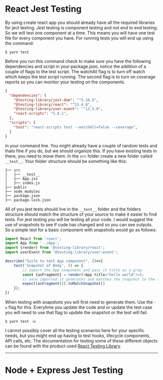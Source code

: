 # React Jest Testing
By using create react app you should already have all the required libraries for ject testing. Jest testing is component testing and not end to end testing. So we will test one component at a time. This means you will have one test file for every component you have. For runnnig tests you will end up using the command: 
```*.sh-session 
$ yarn test
``` 
Before you run this command check to make sure you have the following dependencies and script in your package.json, notice the addition of a couple of flags to the test script. The watchAll flag is to turn off watch which keeps the test script running. The second flag is to turn on coverage reports so you can monitor your testing on the components.
```json
{
  "dependencies": {
    "@testing-library/jest-dom": "^5.16.5",
    "@testing-library/react": "^13.4.0",
    "@testing-library/user-event": "^13.5.0",
    "react-scripts": "5.0.1",
  },
  "scripts": {
    "test": "react-scripts test --watchAll=false --coverage",
  }
}

```
in your command line. You might already have a couple of random tests and thats fine if you do, but we should organize this. If you have existing tests in there, you need to move them. In the ```src``` folder create a new folder called ```__test__```. Your folder structure should be something like this:
```
├── src
│   ├── __test__
│   ├── App.jsx
│   ├── index.js
├── public
├── node_modules
├── package.json
├── package-lock.json 
```
All of you jest tests should live in the ```__test__``` folder and the folders structure should match the structure of your source to make it easier to find tests. For jest testing you will be testing all your code. I would suggest the use of snapshots to see if code has changed and so you can see outputs. So a simple test for a basic component with snapshots would go as follows:
```javascript
import React from 'react';
import App from '../App';
import {render} from '@testing-library/react';
import userEvent from '@testing-library/user-event';

describe("Suite to test App component", ()=>{
    test('Snapshot of Body', () => {
        // import the App component and pass it title as a prop
        const {asFragment} = render(<App title="hello world"/>);
        // once imported it generates and matches the snapshot to the test.
        expect(asFragment()).toMatchSnapshot()
    });    
})
```
When testing with snapshots you will first need to generate them. Use the ```-u``` flag for this. Everytime you update the code and or update the test case you will need to use that flag to update the snapshot or the test will fail.
```*.sh-session 
$ yarn test -u
```
I cannot possibly cover all the testing scenarios here for your specific needs, but you might end up having to test hooks, lifecycle components, API calls, etc. The documentation for testing some of these different objects can be found with the product used [React Testing Library](https://testing-library.com/docs/react-testing-library/api).

---
# Node + Express Jest Testing

